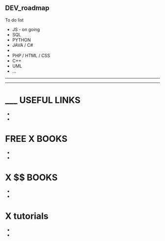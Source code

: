 ## DEV_roadmap

To do list


- JS - on going
- SQL
- PYTHON
- JAVA / C#
- 
- PHP / HTML / CSS 
- C++
- UML
- ...
- ---
________________

# ___ USEFUL LINKS
- 
- 
 
# FREE X BOOKS
-
-

# X $$ BOOKS
-
-

# X tutorials
-
- 


